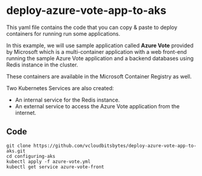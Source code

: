 # deploy-azure-vote-app-to-aks

This yaml file contains the code that you can copy & paste to deploy containers for running  run some applications.

In this example, we will use sample application called **Azure Vote** provided by Microsoft which is a multi-container application with a web front-end running the sample Azure Vote application and a backend databases using Redis instance in the cluster. 

These containers are available in the Microsoft Container Registry as well.

Two Kubernetes Services are also created:

* An internal service for the Redis instance.
* An external service to access the Azure Vote application from the internet.

## Code
```
git clone https://github.com/vcloudbitsbytes/deploy-azure-vote-app-to-aks.git
cd configuring-aks
kubectl apply -f azure-vote.yml
kubectl get service azure-vote-front
```
